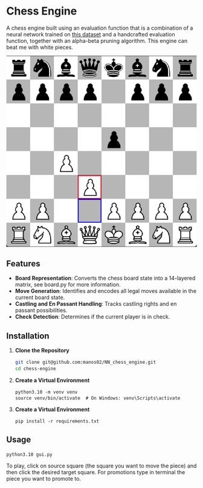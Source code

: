 # Chess Engine

A chess engine built using an evaluation function that is a combination of a neural network trained on [this dataset](https://www.kaggle.com/datasets/arevel/chess-games) and a handcrafted evaluation function, together with an alpha-beta pruning algorithm. This engine can beat me with white pieces.



![](GUI.png)

## Features

- **Board Representation**: Converts the chess board state into a 14-layered matrix, see board.py for more information.
- **Move Generation**: Identifies and encodes all legal moves available in the current board state.
- **Castling and En Passant Handling**: Tracks castling rights and en passant possibilities.
- **Check Detection**: Determines if the current player is in check.

## Installation

1. **Clone the Repository**

   ```bash
   git clone git@github.com:manos02/NN_chess_engine.git
   cd chess-engine
   ```

2. **Create a Virtual Environment**
    ```
    python3.10 -m venv venv
    source venv/bin/activate  # On Windows: venv\Scripts\activate
    ```
    
3. **Create a Virtual Environment**
    ```
    pip install -r requirements.txt
    ```

## Usage
    
    python3.10 gui.py
    

To play, click on source square (the square you want to move the piece) and then click the desired target square. For promotions type in terminal the piece you want to promote to.


